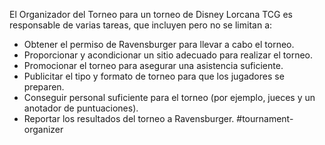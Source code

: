 
El Organizador del Torneo para un torneo de Disney Lorcana TCG es responsable de varias tareas, que incluyen pero no se limitan a:
- Obtener el permiso de Ravensburger para llevar a cabo el torneo.    
- Proporcionar y acondicionar un sitio adecuado para realizar el torneo.    
- Promocionar el torneo para asegurar una asistencia suficiente.    
- Publicitar el tipo y formato de torneo para que los jugadores se preparen.    
- Conseguir personal suficiente para el torneo (por ejemplo, jueces y un anotador de puntuaciones).    
- Reportar los resultados del torneo a Ravensburger.
#tournament-organizer